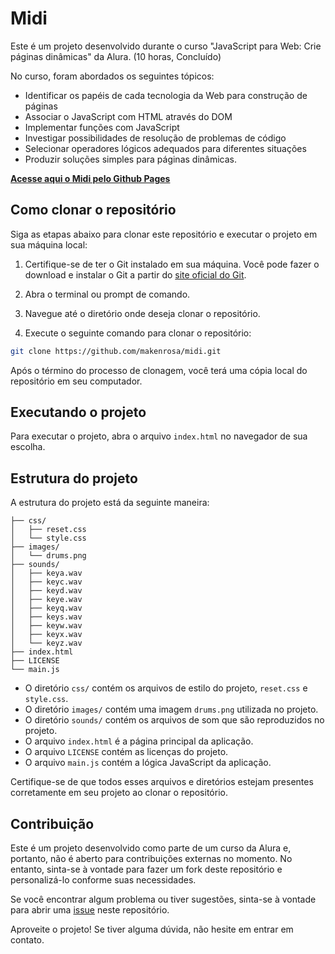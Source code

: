 # Midi

Este é um projeto desenvolvido durante o curso "JavaScript para Web: Crie páginas dinâmicas" da Alura. (10 horas, Concluído)

No curso, foram abordados os seguintes tópicos:

- Identificar os papéis de cada tecnologia da Web para construção de páginas
- Associar o JavaScript com HTML através do DOM
- Implementar funções com JavaScript
- Investigar possibilidades de resolução de problemas de código
- Selecionar operadores lógicos adequados para diferentes situações
- Produzir soluções simples para páginas dinâmicas.

**[Acesse aqui o Midi pelo Github Pages](https://makenrosa.github.io/midi/)**

## Como clonar o repositório

Siga as etapas abaixo para clonar este repositório e executar o projeto em sua máquina local:

1. Certifique-se de ter o Git instalado em sua máquina. Você pode fazer o download e instalar o Git a partir do [site oficial do Git](https://git-scm.com/).

2. Abra o terminal ou prompt de comando.

3. Navegue até o diretório onde deseja clonar o repositório.

4. Execute o seguinte comando para clonar o repositório:

```bash
git clone https://github.com/makenrosa/midi.git
```

Após o término do processo de clonagem, você terá uma cópia local do repositório em seu computador.

## Executando o projeto

Para executar o projeto, abra o arquivo `index.html` no navegador de sua escolha.

## Estrutura do projeto

A estrutura do projeto está da seguinte maneira:

``` Midi
├── css/
│   ├── reset.css
│   └── style.css
├── images/
│   └── drums.png
├── sounds/
│   ├── keya.wav
│   ├── keyc.wav
│   ├── keyd.wav
│   ├── keye.wav
│   ├── keyq.wav
│   ├── keys.wav
│   ├── keyw.wav
│   ├── keyx.wav
│   └── keyz.wav
├── index.html
├── LICENSE
└── main.js
```

- O diretório `css/` contém os arquivos de estilo do projeto, `reset.css` e `style.css`.
- O diretório `images/` contém uma imagem `drums.png` utilizada no projeto.
- O diretório `sounds/` contém os arquivos de som que são reproduzidos no projeto.
- O arquivo `index.html` é a página principal da aplicação.
- O arquivo `LICENSE` contém as licenças do projeto.
- O arquivo `main.js` contém a lógica JavaScript da aplicação.

Certifique-se de que todos esses arquivos e diretórios estejam presentes corretamente em seu projeto ao clonar o repositório.

## Contribuição

Este é um projeto desenvolvido como parte de um curso da Alura e, portanto, não é aberto para contribuições externas no momento. No entanto, sinta-se à vontade para fazer um fork deste repositório e personalizá-lo conforme suas necessidades.

Se você encontrar algum problema ou tiver sugestões, sinta-se à vontade para abrir uma [issue](https://github.com/makenrosa/midi/issues) neste repositório.

Aproveite o projeto! Se tiver alguma dúvida, não hesite em entrar em contato.
